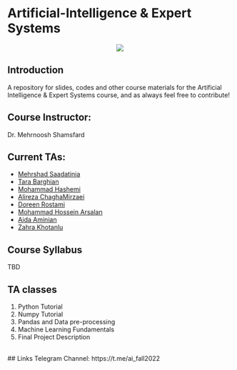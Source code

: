 # Artificial-Intelligence & Expert Systems

<p align="center">
  <img src="https://github.com/SBU-CE/Artificial-Intelligence/blob/main/images/course-logo.jpg">	
</p>

## Introduction

A repository for slides, codes and other course materials for the Artificial Intelligence & Expert Systems course, and as always feel free to contribute!


## Course Instructor:

Dr. Mehrnoosh Shamsfard

## Current TAs:

* [Mehrshad Saadatinia](https://github.com/mehrshad-sdtn)
* [Tara Barghian](https://github.com/taraBarghian)
* [Mohammad Hashemi](https://github.com/mohammadhashemii)
* [Alireza ChaghaMirzaei](https://github.com/achm25)
* [Doreen Rostami](https://github.com/DorreenRostami)
* [Mohammad Hossein Arsalan](https://github.com/ARSERLIN)
* [Aida Aminian](https://github.com/aidaaminian)
* [Zahra Khotanlu](https://github.com/zkhotanlou)

## Course Syllabus
TBD
<br>
## TA classes
1. Python Tutorial
2. Numpy Tutorial
3. Pandas and Data pre-processing
4. Machine Learning Fundamentals
5. Final Project Description 
<br>
## Links
Telegram Channel: https://t.me/ai_fall2022
